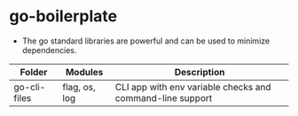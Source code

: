 # go-boilerplate

* The go standard libraries are powerful and can be used to minimize dependencies.


| Folder | Modules | Description |
|--------|-------------|---------|
| go-cli-files | flag, os, log | CLI app with env variable checks and command-line support |

